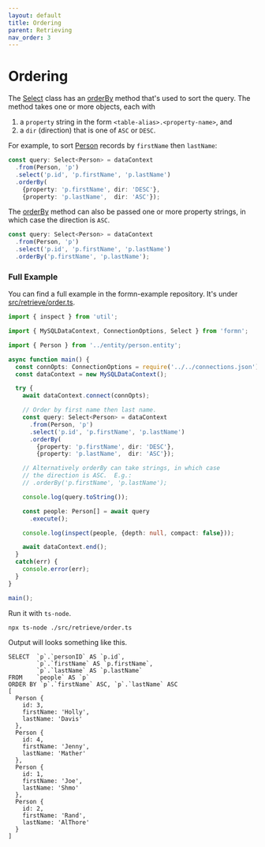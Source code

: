 ```yaml
---
layout: default
title: Ordering
parent: Retrieving
nav_order: 3
---
```


# Ordering

The [Select](../../api-doc/latest/classes/select.html) class has an
[orderBy](../../api-doc/latest/classes/select.html#orderby) method that's used
to sort the query.  The method takes one or more objects, each with

1. a `property` string in the form `<table-alias>.<property-name>`, and
2. a `dir` (direction) that is one of `ASC` or `DESC`.

For example, to sort
[Person](https://github.com/benbotto/formn-example/blob/master/src/entity/person.entity.ts)
records by `firstName` then `lastName`:

```typescript
const query: Select<Person> = dataContext
  .from(Person, 'p')
  .select('p.id', 'p.firstName', 'p.lastName')
  .orderBy(
    {property: 'p.firstName', dir: 'DESC'},
    {property: 'p.lastName',  dir: 'ASC'});
```

The [orderBy](../../api-doc/latest/classes/select.html#orderby)
method can also be passed one or more property strings, in which case
the direction is `ASC`.

```typescript
const query: Select<Person> = dataContext
  .from(Person, 'p')
  .select('p.id', 'p.firstName', 'p.lastName')
  .orderBy('p.firstName', 'p.lastName');
```

### Full Example

You can find a full example in the formn-example repository.  It's under
[src/retrieve/order.ts](https://github.com/benbotto/formn-example/blob/master/src/retrieve/order.ts).

```typescript
import { inspect } from 'util';

import { MySQLDataContext, ConnectionOptions, Select } from 'formn';

import { Person } from '../entity/person.entity';

async function main() {
  const connOpts: ConnectionOptions = require('../../connections.json');
  const dataContext = new MySQLDataContext();

  try {
    await dataContext.connect(connOpts);

    // Order by first name then last name.
    const query: Select<Person> = dataContext
      .from(Person, 'p')
      .select('p.id', 'p.firstName', 'p.lastName')
      .orderBy(
        {property: 'p.firstName', dir: 'DESC'},
        {property: 'p.lastName',  dir: 'ASC'});

    // Alternatively orderBy can take strings, in which case
    // the direction is ASC.  E.g.:
    // .orderBy('p.firstName', 'p.lastName');

    console.log(query.toString());

    const people: Person[] = await query
      .execute();

    console.log(inspect(people, {depth: null, compact: false}));

    await dataContext.end();
  }
  catch(err) {
    console.error(err);
  }
}

main();
```

Run it with `ts-node`.

```
npx ts-node ./src/retrieve/order.ts
```

Output will looks something like this.

```
SELECT  `p`.`personID` AS `p.id`,
        `p`.`firstName` AS `p.firstName`,
        `p`.`lastName` AS `p.lastName`
FROM    `people` AS `p`
ORDER BY `p`.`firstName` ASC, `p`.`lastName` ASC
[
  Person {
    id: 3,
    firstName: 'Holly',
    lastName: 'Davis'
  },
  Person {
    id: 4,
    firstName: 'Jenny',
    lastName: 'Mather'
  },
  Person {
    id: 1,
    firstName: 'Joe',
    lastName: 'Shmo'
  },
  Person {
    id: 2,
    firstName: 'Rand',
    lastName: 'AlThore'
  }
]
```

